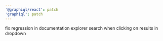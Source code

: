 ```yaml
---
'@graphiql/react': patch
'graphiql': patch
---
```


fix regression in documentation explorer search when clicking on results in dropdown
